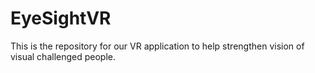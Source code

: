 # EyeSightVR
This is the repository for our VR application to help strengthen vision of visual challenged people.  
